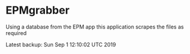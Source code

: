 # EPMgrabber
Using a database from the EPM app this application scrapes the files as required


Latest backup: Sun Sep 1 12:10:02 UTC 2019
